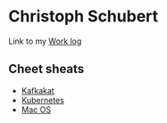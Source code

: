 # Christoph Schubert

Link to my [Work log](https://christophschubert.github.io/wls)

## Cheet sheats

* [Kafkakat](kafkacat-cheatsheet)
* [Kubernetes](k8s-cheatsheet)
* [Mac OS](mac-os-cheatsheet)
